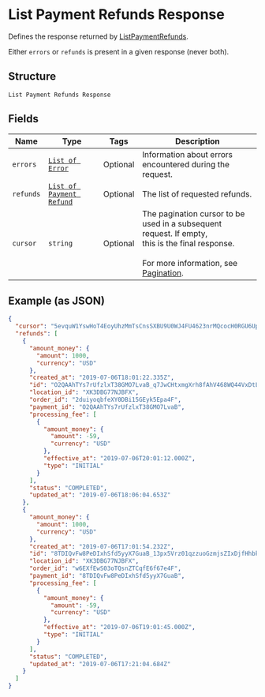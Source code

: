 
# List Payment Refunds Response

Defines the response returned by [ListPaymentRefunds](#endpoint-refunds-listpaymentrefunds).

Either `errors` or `refunds` is present in a given response (never both).

## Structure

`List Payment Refunds Response`

## Fields

| Name | Type | Tags | Description |
|  --- | --- | --- | --- |
| `errors` | [`List of Error`](/doc/models/error.md) | Optional | Information about errors encountered during the request. |
| `refunds` | [`List of Payment Refund`](/doc/models/payment-refund.md) | Optional | The list of requested refunds. |
| `cursor` | `string` | Optional | The pagination cursor to be used in a subsequent request. If empty,<br>this is the final response.<br><br>For more information, see [Pagination](https://developer.squareup.com/docs/basics/api101/pagination). |

## Example (as JSON)

```json
{
  "cursor": "5evquW1YswHoT4EoyUhzMmTsCnsSXBU9U0WJ4FU4623nrMQcocH0RGU6Up1YkwfiMcF59ood58EBTEGgzMTGHQJpocic7ExOL0NtrTXCeWcv0UJIJNk8eXb",
  "refunds": [
    {
      "amount_money": {
        "amount": 1000,
        "currency": "USD"
      },
      "created_at": "2019-07-06T18:01:22.335Z",
      "id": "O2QAAhTYs7rUfzlxT38GMO7LvaB_q7JwCHtxmgXrh8fAhV468WQ44VxDtL7CU4yVRlsbXmI",
      "location_id": "XK3DBG77NJBFX",
      "order_id": "2duiyoqbfeXY0DBi15GEyk5Epa4F",
      "payment_id": "O2QAAhTYs7rUfzlxT38GMO7LvaB",
      "processing_fee": [
        {
          "amount_money": {
            "amount": -59,
            "currency": "USD"
          },
          "effective_at": "2019-07-06T20:01:12.000Z",
          "type": "INITIAL"
        }
      ],
      "status": "COMPLETED",
      "updated_at": "2019-07-06T18:06:04.653Z"
    },
    {
      "amount_money": {
        "amount": 1000,
        "currency": "USD"
      },
      "created_at": "2019-07-06T17:01:54.232Z",
      "id": "8TDIQvFw8PeDIxhSfd5yyX7GuaB_13px5Vrz01qzzuoGzmjsZIxDjfHhbkm2XppBUX1dW7I",
      "location_id": "XK3DBG77NJBFX",
      "order_id": "w6EXfEwS03oTQsnZTCqfE6f67e4F",
      "payment_id": "8TDIQvFw8PeDIxhSfd5yyX7GuaB",
      "processing_fee": [
        {
          "amount_money": {
            "amount": -59,
            "currency": "USD"
          },
          "effective_at": "2019-07-06T19:01:45.000Z",
          "type": "INITIAL"
        }
      ],
      "status": "COMPLETED",
      "updated_at": "2019-07-06T17:21:04.684Z"
    }
  ]
}
```

